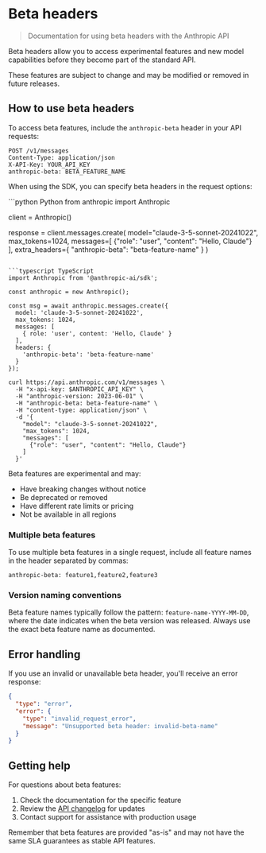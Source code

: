 # Beta headers

> Documentation for using beta headers with the Anthropic API

Beta headers allow you to access experimental features and new model capabilities before they become part of the standard API.

These features are subject to change and may be modified or removed in future releases.

## How to use beta headers

To access beta features, include the `anthropic-beta` header in your API requests:

```http
POST /v1/messages
Content-Type: application/json
X-API-Key: YOUR_API_KEY
anthropic-beta: BETA_FEATURE_NAME
```

When using the SDK, you can specify beta headers in the request options:

<CodeGroup>
  ```python Python
  from anthropic import Anthropic

  client = Anthropic()

  response = client.messages.create(
      model="claude-3-5-sonnet-20241022",
      max_tokens=1024,
      messages=[
          {"role": "user", "content": "Hello, Claude"}
      ],
      extra_headers={
          "anthropic-beta": "beta-feature-name"
      }
  )
  ```

  ```typescript TypeScript
  import Anthropic from '@anthropic-ai/sdk';

  const anthropic = new Anthropic();

  const msg = await anthropic.messages.create({
    model: 'claude-3-5-sonnet-20241022',
    max_tokens: 1024,
    messages: [
      { role: 'user', content: 'Hello, Claude' }
    ],
    headers: {
      'anthropic-beta': 'beta-feature-name'
    }
  });
  ```

  ```curl cURL
  curl https://api.anthropic.com/v1/messages \
    -H "x-api-key: $ANTHROPIC_API_KEY" \
    -H "anthropic-version: 2023-06-01" \
    -H "anthropic-beta: beta-feature-name" \
    -H "content-type: application/json" \
    -d '{
      "model": "claude-3-5-sonnet-20241022",
      "max_tokens": 1024,
      "messages": [
        {"role": "user", "content": "Hello, Claude"}
      ]
    }'
  ```
</CodeGroup>

<Warning>
  Beta features are experimental and may:

  * Have breaking changes without notice
  * Be deprecated or removed
  * Have different rate limits or pricing
  * Not be available in all regions
</Warning>

### Multiple beta features

To use multiple beta features in a single request, include all feature names in the header separated by commas:

```http
anthropic-beta: feature1,feature2,feature3
```

### Version naming conventions

Beta feature names typically follow the pattern: `feature-name-YYYY-MM-DD`, where the date indicates when the beta version was released. Always use the exact beta feature name as documented.

## Error handling

If you use an invalid or unavailable beta header, you'll receive an error response:

```json
{
  "type": "error",
  "error": {
    "type": "invalid_request_error",
    "message": "Unsupported beta header: invalid-beta-name"
  }
}
```

## Getting help

For questions about beta features:

1. Check the documentation for the specific feature
2. Review the [API changelog](/en/api/versioning) for updates
3. Contact support for assistance with production usage

Remember that beta features are provided "as-is" and may not have the same SLA guarantees as stable API features.
